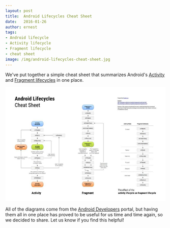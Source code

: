```yaml
---
layout: post
title:  Android Lifecycles Cheat Sheet
date:   2016-01-26
author: ernest
tags:
- Android lifecycle
- Activity lifecycle
- Fragment lifecycle
- cheat sheet
image: /img/android-lifecycles-cheat-sheet.jpg
---
```


We've put together a simple cheat sheet that summarizes Android's [Activity](http://developer.android.com/guide/components/activities.html) and [Fragment lifecycles](http://developer.android.com/guide/components/fragments.html) in one place.

[![Android Lifecycle Cheat Sheet](/img/android-lifecycles-cheat-sheet.jpg)](https://docs.google.com/drawings/d/1UDBkX4KE1K5ZWQ_wRw0ffXUSxzaaosddJxsRtRxDREQ/edit?usp=sharing)

All of the diagrams come from the [Android Developers](http://developer.android.com/index.html) portal, but having them all in one place has proved to be useful for us time and time again, so we decided to share. Let us know if you find this helpful!
